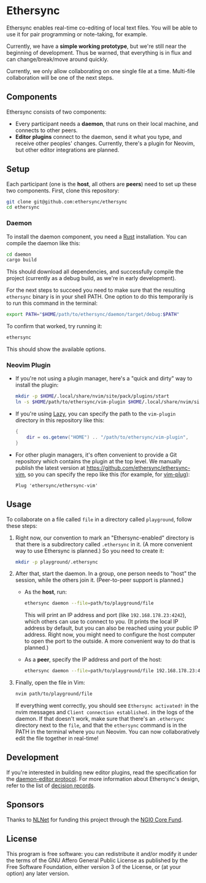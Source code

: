 # Ethersync

Ethersync enables real-time co-editing of local text files. You will be able to use it for pair programming or note-taking, for example.

Currently, we have a **simple working prototype**, but we're still near the beginning of development.
Thus be warned, that everything is in flux and can change/break/move around quickly.

Currently, we only allow collaborating on one single file at a time. Multi-file collaboration will be one of the next steps.

## Components

Ethersync consists of two components:

- Every participant needs a **daemon**, that runs on their local machine, and connects to other peers.
- **Editor plugins** connect to the daemon, send it what you type, and receive other peoples' changes.
  Currently, there's a plugin for Neovim, but other editor integrations are planned.

## Setup

Each participant (one is the **host**, all others are **peers**) need to set up these two components.
First, clone this repository:

```bash
git clone git@github.com:ethersync/ethersync
cd ethersync
```

### Daemon

To install the daemon component, you need a [Rust](https://www.rust-lang.org) installation. You can compile the daemon like this:

```bash
cd daemon
cargo build
```

This should download all dependencies, and successfully compile the project (currently as a debug build, as we're in early development).

For the next steps to succeed you need to make sure that the resulting `ethersync` binary is in your shell PATH.
One option to do this temporarily is to run this command in the terminal:

```bash
export PATH="$HOME/path/to/ethersync/daemon/target/debug:$PATH"
```

To confirm that worked, try running it:

```bash
ethersync
```

This should show the available options.

### Neovim Plugin

- If you're not using a plugin manager, here's a "quick and dirty" way to install the plugin:

    ```bash
    mkdir -p $HOME/.local/share/nvim/site/pack/plugins/start
    ln -s $HOME/path/to/ethersync/vim-plugin $HOME/.local/share/nvim/site/pack/plugins/start/ethersync
    ```

- If you're using [Lazy](https://github.com/folke/lazy.nvim), you can specify the path to the `vim-plugin` directory in this repository like this:

    ```lua
    {
        dir = os.getenv("HOME") .. "/path/to/ethersync/vim-plugin",
    }
    ```

- For other plugin managers, it's often convenient to provide a Git repository which contains the plugin at the top level.
We manually publish the latest version at <https://github.com/ethersync/ethersync-vim>, so you can specify the repo like this (for example, for [vim-plug](https://github.com/junegunn/vim-plug)):

    ```vim
    Plug 'ethersync/ethersync-vim'
    ```

## Usage

To collaborate on a file called `file` in a directory called `playground`, follow these steps:

1. Right now, our convention to mark an "Ethersync-enabled" directory is that there is a subdirectory called `.ethersync` in it. (A more convenient way to use Ethersync is planned.) So you need to create it:

    ```bash
    mkdir -p playground/.ethersync
    ```

2. After that, start the daemon. In a group, one person needs to "host" the session, while the others join it. (Peer-to-peer support is planned.)

    - As the **host**, run:

        ```bash
        ethersync daemon --file=path/to/playground/file
        ```

        This will print an IP address and port (like `192.168.178.23:4242`), which others can use to connect to you. (It prints the local IP address by default, but you can also be reached using your public IP address. Right now, you might need to configure the host computer to open the port to the outside. A more convenient way to do that is planned.)

    - As a **peer**, specify the IP address and port of the host:

        ```bash
        ethersync daemon --file=path/to/playground/file 192.168.178.23:4242
        ```

3. Finally, open the file in Vim:

    ```bash
    nvim path/to/playground/file
    ```

    If everything went correctly, you should see `Ethersync activated!` in the nvim messages and `Client connection established.` in the logs of the daemon.
    If that doesn't work, make sure that there's an `.ethersync` directory next to the `file`, and that the `ethersync` command is in the PATH in the terminal where you run Neovim.
    You can now collaboratively edit the file together in real-time!

## Development

If you're interested in building new editor plugins, read the specification for the [daemon-editor protocol](docs/daemon-editor-protocol.md). For more information about Ethersync's design, refer to the list of [decision records](docs/decisions/).

## Sponsors

Thanks to [NLNet](https://nlnet.nl) for funding this project through the [NGI0 Core Fund](https://nlnet.nl/core/).

## License

This program is free software: you can redistribute it and/or modify it under the terms of the GNU Affero General Public License as published by the Free Software Foundation, either version 3 of the License, or (at your option) any later version.
